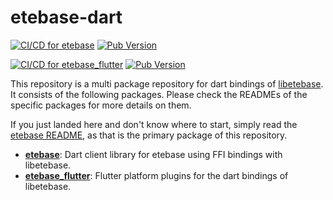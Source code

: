 # etebase-dart
[![CI/CD for etebase](https://github.com/Skycoder42/etebase-dart/actions/workflows/etebase_ci.yaml/badge.svg)](https://github.com/Skycoder42/etebase-dart/actions/workflows/etebase_ci.yaml)
[![Pub Version](https://img.shields.io/pub/v/etebase)](https://pub.dev/packages/etebase)

[![CI/CD for etebase_flutter](https://github.com/Skycoder42/etebase-dart/actions/workflows/etebase_flutter_ci.yaml/badge.svg)](https://github.com/Skycoder42/etebase-dart/actions/workflows/etebase_flutter_ci.yaml)
[![Pub Version](https://img.shields.io/pub/v/etebase_flutter)](https://pub.dev/packages/etebase_flutter)

This repository is a multi package repository for dart bindings of [libetebase](https://github.com/etesync/libetebase).
It consists of the following packages. Please check the READMEs of the specific packages for more details on them.

If you just landed here and don't know where to start, simply read the [etebase README](packages/etebase), as that is
the primary package of this repository.

- **[etebase](packages/etebase)**: Dart client library for etebase using FFI bindings with libetebase.
- **[etebase_flutter](packages/etebase_flutter)**: Flutter platform plugins for the dart bindings of libetebase.
